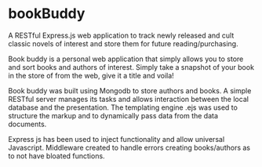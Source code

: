 # bookBuddy
A RESTful Express.js web application to track newly released and cult classic novels of interest and store them for future reading/purchasing.

Book buddy is a personal web application that simply allows you to store and sort books and authors of interest. Simply take a snapshot of your book in the store of from the web, give it a title and voila! 

Book buddy was built using Mongodb to store authors and books. A simple RESTful server manages its tasks and allows interaction between the local database and the presentation. The templating engine .ejs was used to structure the markup and to dynamically pass data from the data documents. 

Express js has been used to inject functionality and allow universal Javascript. 
Middleware created to handle errors creating books/authors as to not have bloated functions.
